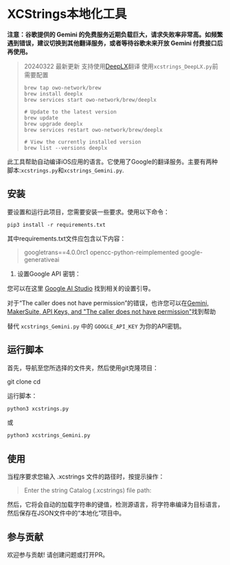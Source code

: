 # XCStrings本地化工具

**注意：谷歌提供的 Gemini 的免费服务近期负载巨大，请求失败率非常高。如频繁遇到错误，建议切换到其他翻译服务，或者等待谷歌未来开放 Gemini 付费接口后再使用。**

> 20240322 最新更新
> 支持使用[DeepLX](https://github.com/OwO-Network/DeepLX)翻译
> 使用`xcstrings_DeepLX.py`前需要配置
> ```
> brew tap owo-network/brew
> brew install deeplx
> brew services start owo-network/brew/deeplx
>
> # Update to the latest version
> brew update
> brew upgrade deeplx
> brew services restart owo-network/brew/deeplx
> 
> # View the currently installed version
> brew list --versions deeplx
> ```

此工具帮助自动编译iOS应用的语言。它使用了Google的翻译服务。主要有两种脚本:`xcstrings.py`和`xcstrings_Gemini.py`.

## 安装

要设置和运行此项目，您需要安装一些要求。使用以下命令：

`pip3 install -r requirements.txt`

其中requirements.txt文件应包含以下内容：
> googletrans==4.0.0rc1
> opencc-python-reimplemented
> google-generativeai


1. 设置Google API 密钥：

您可以在这里 [Google AI Studio](https://makersuite.google.com) 找到相关的设置引导。

对于“The caller does not have permission”的错误，也许您可以在[Gemini, MakerSuite, API Keys, and "The caller does not have permission"](https://freedium.cfd/https://medium.com/@afirstenberg/gemini-makersuite-api-keys-and-the-caller-does-not-have-permission-c75bedcbe886)找到帮助

替代 `xcstrings_Gemini.py` 中的 `GOOGLE_API_KEY` 为你的API密钥。


## 运行脚本

首先，导航至您所选择的文件夹，然后使用git克隆项目：

git clone <this repo URL>
cd <repo directory>


运行脚本：

```bash
python3 xcstrings.py
```
或
```bash
python3 xcstrings_Gemini.py
```

## 使用

当程序要求您输入 .xcstrings 文件的路径时，按提示操作：

> Enter the string Catalog (.xcstrings) file path:

然后，它将会自动的加载字符串的键值，检测源语言，将字符串编译为目标语言，然后保存在JSON文件中的“本地化”项目中。

## 参与贡献

欢迎参与贡献! 请创建问题或打开PR。